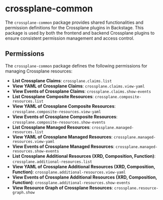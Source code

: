 # crossplane-common

The `crossplane-common` package provides shared functionalities and permission definitions for the Crossplane plugins in Backstage. This package is used by both the frontend and backend Crossplane plugins to ensure consistent permission management and access control.

## Permissions

The `crossplane-common` package defines the following permissions for managing Crossplane resources:

- **List Crossplane Claims**: `crossplane.claims.list`
- **View YAML of Crossplane Claims**: `crossplane.claims.view-yaml`
- **View Events of Crossplane Claims**: `crossplane.claims.show-events`
- **List Crossplane Composite Resources**: `crossplane.composite-resources.list`
- **View YAML of Crossplane Composite Resources**: `crossplane.composite-resources.view-yaml`
- **View Events of Crossplane Composite Resources**: `crossplane.composite-resources.show-events`
- **List Crossplane Managed Resources**: `crossplane.managed-resources.list`
- **View YAML of Crossplane Managed Resources**: `crossplane.managed-resources.view-yaml`
- **View Events of Crossplane Managed Resources**: `crossplane.managed-resources.show-events`
- **List Crossplane Additional Resources (XRD, Composition, Function)**: `crossplane.additional-resources.list`
- **View YAML of Crossplane Additional Resources (XRD, Composition, Function)**: `crossplane.additional-resources.view-yaml`
- **View Events of Crossplane Additional Resources (XRD, Composition, Function)**: `crossplane.additional-resources.show-events`
- **View Resource Graph of Crossplane Resources**: `crossplane.resource-graph.show`
